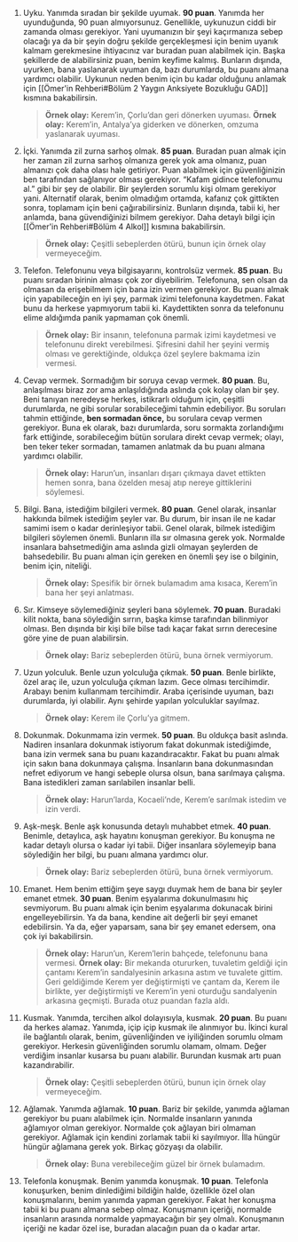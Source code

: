 1.  Uyku. Yanımda sıradan bir şekilde uyumak. **90 puan**.
    Yanımda her uyunduğunda, 90 puan almıyorsunuz. Genellikle, uykunuzun ciddi bir zamanda olması gerekiyor. Yani uyumanızın bir şeyi kaçırmanıza sebep olacağı ya da bir şeyin doğru şekilde gerçekleşmesi için benim uyanık kalmam gerekmesine ihtiyacınız var buradan puan alabilmek için. Başka şekillerde de alabilirsiniz puan, benim keyfime kalmış. Bunların dışında, uyurken, bana yaslanarak uyuman da, bazı durumlarda, bu puanı almana yardımcı olabilir. Uykunun neden benim için bu kadar olduğunu anlamak için [[Ömer'in Rehberi#Bölüm 2 Yaygın Anksiyete Bozukluğu GAD]] kısmına bakabilirsin.
    >**Örnek olay:** Kerem’in, Çorlu’dan geri dönerken uyuması. 
    >**Örnek olay:** Kerem’in, Antalya’ya giderken ve dönerken, omzuma yaslanarak uyuması.
2.  İçki. Yanımda zil zurna sarhoş olmak. **85 puan**.
    Buradan puan almak için her zaman zil zurna sarhoş olmanıza gerek yok ama olmanız, puan almanızı çok daha olası hale getiriyor. Puan alabilmek için güvenliğinizin ben tarafından sağlanıyor olması gerekiyor. “Kafam gidince telefonumu al.” gibi bir şey de olabilir. Bir şeylerden sorumlu kişi olmam gerekiyor yani. Alternatif olarak, benim olmadığım ortamda, kafanız çok gittikten sonra, toplamam için beni çağırabilirsiniz. Bunların dışında, tabii ki, her anlamda, bana güvendiğinizi bilmem gerekiyor. Daha detaylı bilgi için [[Ömer'in Rehberi#Bölüm 4 Alkol]] kısmına bakabilirsin.
    >**Örnek olay:** Çeşitli sebeplerden ötürü, bunun için örnek olay vermeyeceğim.
3.  Telefon. Telefonunu veya bilgisayarını, kontrolsüz vermek. **85 puan**.
    Bu puanı sıradan birinin alması çok zor diyebilirim. Telefonuna, sen olsan da olmasan da erişebilmem için bana izin vermen gerekiyor. Bu puanı almak için yapabileceğin en iyi şey, parmak izimi telefonuna kaydetmen. Fakat bunu da herkese yapmıyorum tabii ki. Kaydettikten sonra da telefonunu elime aldığımda panik yapmaman çok önemli. 
    >**Örnek olay:** Bir insanın, telefonuna parmak izimi kaydetmesi ve telefonunu direkt verebilmesi. Şifresini dahil her şeyini vermiş olması ve gerektiğinde, oldukça özel şeylere bakmama izin vermesi.  
4.  Cevap vermek. Sormadığım bir soruya cevap vermek. **80 puan**.
    Bu, anlaşılması biraz zor ama anlaşıldığında aslında çok kolay olan bir şey. Beni tanıyan neredeyse herkes, istikrarlı olduğum için, çeşitli durumlarda, ne gibi sorular sorabileceğimi tahmin edebiliyor. Bu soruları tahmin ettiğinde, **ben sormadan önce,** bu sorulara cevap vermen gerekiyor. Buna ek olarak, bazı durumlarda, soru sormakta zorlandığımı fark ettiğinde, sorabileceğim bütün sorulara direkt cevap vermek; olayı, ben teker teker sormadan, tamamen anlatmak da bu puanı almana yardımcı olabilir. 
    >**Örnek olay:** Harun’un, insanları dışarı çıkmaya davet ettikten hemen sonra, bana özelden mesaj atıp nereye gittiklerini söylemesi. 
5.  Bilgi. Bana, istediğim bilgileri vermek. **80 puan**.
    Genel olarak, insanlar hakkında bilmek istediğim şeyler var. Bu durum, bir insan ile ne kadar samimi isem o kadar derinleşiyor tabii. Genel olarak, bilmek istediğim bilgileri söylemen önemli. Bunların illa sır olmasına gerek yok. Normalde insanlara bahsetmediğin ama aslında gizli olmayan şeylerden de bahsedebilir. Bu puanı alman için gereken en önemli şey ise o bilginin, benim için, niteliği.
    >**Örnek olay:** Spesifik bir örnek bulamadım ama kısaca, Kerem’in bana her şeyi anlatması.
6. Sır. Kimseye söylemediğiniz şeyleri bana söylemek. **70 puan**.
    Buradaki kilit nokta, bana söylediğin sırrın, başka kimse tarafından bilinmiyor olması. Ben dışında bir kişi bile bilse tadı kaçar fakat sırrın derecesine göre yine de puan alabilirsin. 
    >**Örnek olay:** Bariz sebeplerden ötürü, buna örnek vermiyorum.
7. Uzun yolculuk. Benle uzun yolculuğa çıkmak. **50 puan**.
    Benle birlikte, özel araç ile, uzun yolculuğa çıkman lazım. Gece olması tercihimdir. Arabayı benim kullanmam tercihimdir. Araba içerisinde uyuman, bazı durumlarda, iyi olabilir. Aynı şehirde yapılan yolculuklar sayılmaz. 
    >**Örnek olay:** Kerem ile Çorlu’ya gitmem.
8. Dokunmak. Dokunmama izin vermek. **50 puan**.
    Bu oldukça basit aslında. Nadiren insanlara dokunmak istiyorum fakat dokunmak istediğimde, bana izin vermek sana bu puanı kazandıracaktır. Fakat bu puanı almak için sakın bana dokunmaya çalışma. İnsanların bana dokunmasından nefret ediyorum ve hangi sebeple olursa olsun, bana sarılmaya çalışma. Bana istedikleri zaman sarılabilen insanlar belli. 
    >**Örnek olay:** Harun’larda, Kocaeli’nde, Kerem’e sarılmak istedim ve izin verdi.
9. Aşk-meşk. Benle aşk konusunda detaylı muhabbet etmek. **40 puan**.
    Benimle, detaylıca, aşk hayatını konuşman gerekiyor. Bu konuşma ne kadar detaylı olursa o kadar iyi tabii. Diğer insanlara söylemeyip bana söylediğin her bilgi, bu puanı almana yardımcı olur. 
    >**Örnek olay:** Bariz sebeplerden ötürü, buna örnek vermiyorum.
10. Emanet. Hem benim ettiğim şeye saygı duymak hem de bana bir şeyler emanet etmek. **30 puan**.
	Benim eşyalarıma dokunulmasını hiç sevmiyorum. Bu puanı almak için benim eşyalarıma dokunacak birini engelleyebilirsin. Ya da bana, kendine ait değerli bir şeyi emanet edebilirsin. Ya da, eğer yaparsam, sana bir şey emanet edersem, ona çok iyi bakabilirsin. 
	>**Örnek olay:** Harun’un, Kerem’lerin bahçede, telefonunu bana vermesi. 
	>**Örnek olay:** Bir mekanda otururken, tuvaletim geldiği için çantamı Kerem’in sandalyesinin arkasına astım ve tuvalete gittim. Geri geldiğimde Kerem yer değiştirmişti ve çantam da, Kerem ile birlikte, yer değiştirmişti ve Kerem’in yeni oturduğu sandalyenin arkasına geçmişti. Burada otuz puandan fazla aldı.
11. Kusmak. Yanımda, tercihen alkol dolayısıyla, kusmak. **20 puan**.
	Bu puanı da herkes alamaz. Yanımda, içip içip kusmak ile alınmıyor bu. İkinci kural ile bağlantılı olarak, benim, güvenliğinden ve iyiliğinden sorumlu olmam gerekiyor. Herkesin güvenliğinden sorumlu olamam, olmam. Değer verdiğim insanlar kusarsa bu puanı alabilir. Burundan kusmak artı puan kazandırabilir. 
	>**Örnek olay:** Çeşitli sebeplerden ötürü, bunun için örnek olay vermeyeceğim.
12. Ağlamak. Yanımda ağlamak. **10 puan**.
	Bariz bir şekilde, yanımda ağlaman gerekiyor bu puanı alabilmek için. Normalde insanların yanında ağlamıyor olman gerekiyor. Normalde çok ağlayan biri olmaman gerekiyor. Ağlamak için kendini zorlamak tabii ki sayılmıyor. İlla hüngür hüngür ağlamana gerek yok. Birkaç gözyaşı da olabilir. 
	>**Örnek olay:** Buna verebileceğim güzel bir örnek bulamadım.
13. Telefonla konuşmak. Benim yanımda konuşmak. **10 puan**.
	Telefonla konuşurken, benim dinlediğimi bildiğin halde, özellikle özel olan konuşmalarını, benim yanımda yapman gerekiyor. Fakat her konuşma tabii ki bu puanı almana sebep olmaz. Konuşmanın içeriği, normalde insanların arasında normalde yapmayacağın bir şey olmalı. Konuşmanın içeriği ne kadar özel ise, buradan alacağın puan da o kadar artar.